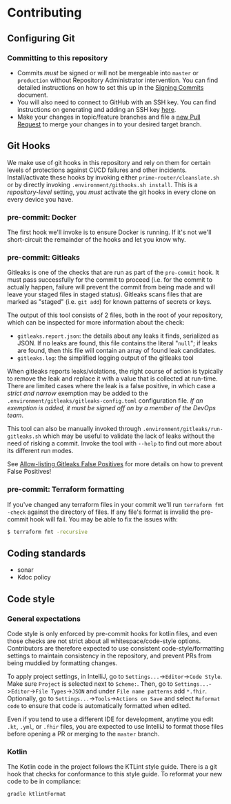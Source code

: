 # Contributing

## Configuring Git

### Committing to this repository

* Commits _must_ be signed or will not be mergeable into `master` or `production` without Repository Administrator intervention. You can find detailed instructions on how to set this up in the [Signing Commits](../getting-started/signing-commits.md) document.
* You will also need to connect to GitHub with an SSH key. You can find instructions on generating and adding an SSH key [here](https://docs.github.com/en/authentication/connecting-to-github-with-ssh).
* Make your changes in topic/feature branches and file a [new Pull Request](https://github.com/CDCgov/prime-reportstream/pulls) to merge your changes in to your desired target branch.

## Git Hooks

We make use of git hooks in this repository and rely on them for certain levels of protections against CI/CD failures and other incidents. Install/activate these hooks by invoking either `prime-router/cleanslate.sh` or by directly invoking `.environment/githooks.sh install`. This is a _repository-level_ setting, you _must_ activate the git hooks in every clone on every device you have.

### pre-commit: Docker

The first hook we'll invoke is to ensure Docker is running. If it's not we'll short-circuit the remainder of the hooks and let you know why.

### pre-commit: Gitleaks

Gitleaks is one of the checks that are run as part of the `pre-commit` hook. It must pass successfully for the commit to proceed (i.e. for the commit to actually happen, failure will prevent the commit from being made and will leave your staged files in staged status). Gitleaks scans files that are marked as "staged" (i.e. `git add`) for known patterns of secrets or keys.

The output of this tool consists of 2 files, both in the root of your repository, which can be inspected for more information about the check:
* `gitleaks.report.json`: the details about any leaks it finds, serialized as JSON. If no leaks are found, this file contains the literal "`null`"; if leaks are found, then this file will contain an array of found leak candidates.
* `gitleaks.log`: the simplified logging output of the gitleaks tool

When gitleaks reports leaks/violations, the right course of action is typically to remove the leak and replace it with a value that is collected at run-time. There are limited cases where the leak is a false positive, in which case a _strict and narrow_ exemption may be added to the `.environment/gitleaks/gitleaks-config.toml` configuration file. _If an exemption is added, it must be signed off on by a member of the DevOps team_.

This tool can also be manually invoked through `.environment/gitleaks/run-gitleaks.sh` which may be useful to validate the lack of leaks without the need of risking a commit. Invoke the tool with `--help` to find out more about its different run modes.

See [Allow-listing Gitleaks False Positives](../docs-deprecated/allowlist-gitleaks-false-positives.md) for more details on how to prevent False Positives!

### pre-commit: Terraform formatting

If you've changed any terraform files in your commit we'll run
`terraform fmt -check` against the directory of files. If any file's format is invalid 
the pre-commit hook will fail. You may be able to fix the issues with:

```bash
$ terraform fmt -recursive
```

## Coding standards

- sonar
- Kdoc policy

## Code style

### General expectations

Code style is only enforced by pre-commit hooks for kotlin files, and even those checks are not strict about all whitespace/code-style options. Contributors are therefore expected to use consistent code-style/formatting settings to maintain consistency in the repository, and prevent PRs from being muddied by formatting changes.

To apply project settings, in IntelliJ, go to `Settings...`->`Editor`->`Code Style`. Make sure `Project` is selected next to `Scheme:`. Then, go to `Settings...`->`Editor`->`File Types`->`JSON` and under `File name patterns` add `*.fhir`. Optionally, go to `Settings...`->`Tools`->`Actions on Save` and select `Reformat code` to ensure that code is automatically formatted when edited.

Even if you tend to use a different IDE for development, anytime you edit `.kt`, `.yml`, or `.fhir` files, you are expected to use IntelliJ to format those files before opening a PR or merging to the `master` branch.

### Kotlin

The Kotlin code in the project follows the KTLint style guide. There is a git hook that checks for conformance to this style guide. To reformat your new code to be in compliance:

```bash
gradle ktlintFormat
```